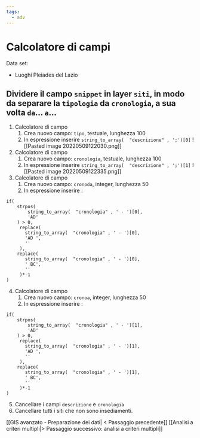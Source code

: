 ```yaml
---
tags:
  - adv
---
```

# Calcolatore di campi
Data set:
- Luoghi Pleiades del Lazio

## Dividere il campo `snippet` in layer `siti`, in modo da separare la `tipologia` da `cronologia`, a sua volta `da`... `a`...

1. Calcolatore di campo
	1. Crea nuovo campo: `tipo`, testuale, lunghezza 100
	2. In espressione inserire `string_to_array(  "descrizione" , ';')[0]`
	![[Pasted image 20220509122030.png]]
2. Calcolatore di campo
	1. Crea nuovo campo: `cronologia`, testuale, lunghezza 100
	2. In espressione inserire `string_to_array(  "descrizione" , ';')[1]`
	![[Pasted image 20220509122335.png]]
3. Calcolatore di campo
	1. Crea nuovo campo: `cronoda`, integer, lunghezza 50
	2. In espressione inserire :
```
if(
	strpos(
		string_to_array(  "cronologia" , ' - ')[0],
		'AD'
	) > 0,
	 replace(
	   string_to_array(  "cronologia" , ' - ')[0],
	   'AD ',
	   ''
	 ),
	replace(
	   string_to_array(  "cronologia" , ' - ')[0],
	   ' BC',
	   ''
	 )*-1
)
```
4. Calcolatore di campo
	1. Crea nuovo campo: `cronoa`, integer, lunghezza 50
	2. In espressione inserire :
```
if(
	strpos(
		string_to_array(  "cronologia" , ' - ')[1],
		'AD'
	) > 0,
	 replace(
	   string_to_array(  "cronologia" , ' - ')[1],
	   'AD ',
	   ''
	 ),
	replace(
	   string_to_array(  "cronologia" , ' - ')[1],
	   ' BC',
	   ''
	 )*-1
)
```
5. Cancellare i campi  `descrizione` e `cronologia`
6. Cancellare tutti i siti che non sono insediamenti.

[[GIS avanzato - Preparazione dei dati| < Passaggio precedente]]
[[Analisi a criteri multipli|> Passaggio successivo: analisi a criteri multipli]]